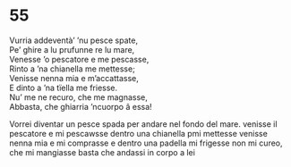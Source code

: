 # 55
  
Vurria addeventà’ ’nu pesce spate,  
Pe’ ghire a lu prufunne re lu mare,  
Venesse ’o pescatore e me pescasse,  
Rinto a ’na chianella me mettesse;  
Venisse nenna mia e m’accattasse,  
E dinto a ’na tïella me friesse.  
Nu’ me ne recuro, che me magnasse,  
Abbasta, che ghiarria ’ncuorpo â essa!

Vorrei diventar un pesce spada
per andare nel fondo del mare.
venisse il pescatore e mi pescawsse
dentro una chianella pmi mettesse
venisse nenna mia e mi comprasse
e dentro una padella mi frigesse
non mi cureo, che mi mangiasse
basta che andassi in corpo a lei
